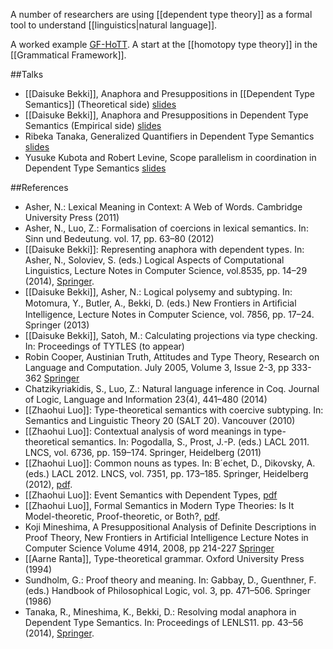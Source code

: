 A number of researchers are using [[dependent type theory]] as a formal tool to understand [[linguistics|natural language]].

A worked example [GF-HoTT](http://www.grammaticalframework.org/~aarne/gf-hott/). A start at the [[homotopy type theory]] in the [[Grammatical Framework]].

##Talks

* [[Daisuke Bekki]], Anaphora and Presuppositions in [[Dependent Type Semantics]] (Theoretical side) [slides](http://www.u.tsukuba.ac.jp/~kubota.yusuke.fn/bekki1.pdf)
* [[Daisuke Bekki]], Anaphora and Presuppositions in Dependent Type Semantics (Empirical side) [slides](http://www.u.tsukuba.ac.jp/~kubota.yusuke.fn/bekki2.pdf)
* Ribeka Tanaka, Generalized Quantifiers in Dependent Type Semantics [slides](http://www.u.tsukuba.ac.jp/~kubota.yusuke.fn/tanaka.pdf)
* Yusuke Kubota and Robert Levine, Scope parallelism in coordination in
Dependent Type Semantics [slides](http://www.u.tsukuba.ac.jp/~kubota.yusuke.fn/kubota-levine.pdf)


##References

* Asher, N.: Lexical Meaning in Context: A Web of Words. Cambridge University Press (2011)
* Asher, N., Luo, Z.: Formalisation of coercions in lexical semantics. In: Sinn und Bedeutung. vol. 17, pp. 63–80 (2012)
* [[Daisuke Bekki]]: Representing anaphora with dependent types. In: Asher, N., Soloviev, S. (eds.) Logical Aspects of Computational Linguistics, Lecture Notes in Computer Science, vol.8535, pp. 14–29 (2014), [Springer](http://link.springer.com/chapter/10.1007%2F978-3-662-43742-1_2).
* [[Daisuke Bekki]], Asher, N.: Logical polysemy and subtyping. In: Motomura, Y., Butler, A., Bekki, D. (eds.) New Frontiers in Artiﬁcial Intelligence, Lecture Notes in Computer Science, vol. 7856, pp. 17–24. Springer (2013)
* [[Daisuke Bekki]], Satoh, M.: Calculating projections via type checking. In: Proceedings of TYTLES (to appear)
* Robin Cooper, Austinian Truth, Attitudes and Type Theory, Research on Language and Computation. July 2005, Volume 3, Issue 2-3, pp 333-362 [Springer](http://link.springer.com/article/10.1007%2Fs11168-006-0002-z)
* Chatzikyriakidis, S., Luo, Z.: Natural language inference in Coq. Journal of Logic, Language and Information 23(4), 441–480 (2014)
* [[Zhaohui Luo]]: Type-theoretical semantics with coercive subtyping. In: Semantics and Linguistic Theory 20 (SALT 20). Vancouver (2010)
* [[Zhaohui Luo]]: Contextual analysis of word meanings in type-theoretical semantics. In: Pogodalla, S., Prost, J.-P. (eds.) LACL 2011. LNCS, vol. 6736, pp. 159–174.
Springer, Heidelberg (2011)
* [[Zhaohui Luo]]: Common nouns as types. In: B´echet, D., Dikovsky, A. (eds.) LACL 2012. LNCS, vol. 7351, pp. 173–185. Springer, Heidelberg (2012), [pdf](http://www.cs.rhul.ac.uk/home/zhaohui/LACL12.pdf).
* [[Zhaohui Luo]]: Event Semantics with Dependent Types, [pdf](http://www.cs.rhul.ac.uk/home/zhaohui/Evt15.pdf)
* [[Zhaohui Luo]], Formal Semantics in Modern Type Theories: Is It Model-theoretic, Proof-theoretic, or Both?, [pdf](http://www.cs.rhul.ac.uk/home/zhaohui/LACL14FINAL.pdf).
* Koji Mineshima, A Presuppositional Analysis of Definite Descriptions in Proof Theory, New Frontiers in Artificial Intelligence Lecture Notes in Computer Science Volume 4914, 2008, pp 214-227 [Springer](http://link.springer.com/chapter/10.1007%2F978-3-540-78197-4_20)
* [[Aarne Ranta]], Type-theoretical grammar. Oxford University Press (1994)
* Sundholm, G.: Proof theory and meaning. In: Gabbay, D., Guenthner, F. (eds.) Handbook of Philosophical Logic, vol. 3, pp. 471–506. Springer (1986)
* Tanaka, R., Mineshima, K., Bekki, D.: Resolving modal anaphora in Dependent Type Semantics. In: Proceedings of LENLS11. pp. 43–56 (2014), [Springer](http://link.springer.com/chapter/10.1007%2F978-3-662-48119-6_7).
